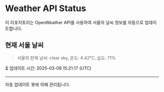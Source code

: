 
# Weather API Status

이 리포지토리는 OpenWeather API를 사용하여 서울의 날씨 정보를 자동으로 업데이트합니다.

## 현재 서울 날씨
> 서울의 현재 날씨: clear sky, 온도: 4.42°C, 습도: 71%

⏳ 업데이트 시간: 2025-03-08 15:21:17 (UTC)

---
자동 업데이트 봇에 의해 관리됩니다.
